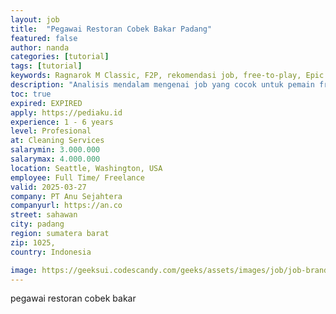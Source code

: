 ```yaml
---
layout: job
title:  "Pegawai Restoran Cobek Bakar Padang"
featured: false
author: nanda
categories: [tutorial]
tags: [tutorial]
keywords: Ragnarok M Classic, F2P, rekomendasi job, free-to-play, Epic Top Up
description: "Analisis mendalam mengenai job yang cocok untuk pemain free-to-play di Ragnarok M Classic, lengkap dengan strategi dan tips memulai permainan tanpa harus top up"
toc: true
expired: EXPIRED
apply: https://pediaku.id
experience: 1 - 6 years
level: Profesional
at: Cleaning Services
salarymin: 3.000.000
salarymax: 4.000.000
location: Seattle, Washington, USA
employee: Full Time/ Freelance
valid: 2025-03-27
company: PT Anu Sejahtera
companyurl: https://an.co
street: sahawan
city: padang
region: sumatera barat
zip: 1025,
country: Indonesia

image: https://geeksui.codescandy.com/geeks/assets/images/job/job-brand-logo/job-list-logo-1.svg
---
```

pegawai restoran cobek bakar
